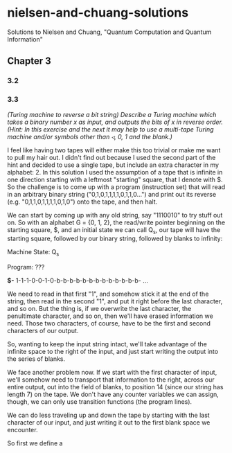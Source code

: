 # nielsen-and-chuang-solutions
Solutions to Nielsen and Chuang, "Quantum Computation and Quantum Information"

## Chapter 3 

### 3.2



### 3.3

*(Turing machine to reverse a bit string) Describe a Turing machine which takes a binary number x as input, and outputs the bits of x in reverse order. (Hint: In this exercise and the next it may help to use a multi-tape Turing machine and/or symbols other than ◃, 0, 1 and the blank.)*

I feel like having two tapes will either make this too trivial or make me want to pull my hair out. I didn't find out because I used the second part of the hint and decided to use a single tape, but include an extra character in my alphabet: 2.  In this solution I used the assumption of a tape that is infinite in one direction starting with a leftmost "starting" square, that I denote with $. So the challenge is to come up with a program (instruction set) that will read in an arbitrary binary string ("0,1,0,1,1,1,1,0,1,1,0...") and print out its reverse (e.g. "0,1,1,0,1,1,1,1,0,1,0") onto the tape, and then halt.

We can start by coming up with any old string, say "1110010" to try stuff out on. So with an alphabet G = {0, 1, 2}, the read/write pointer beginning on the starting square, $, and an initial state we can call Q<sub>s</sub>, our tape will have the starting square, followed by our binary string, followed by blanks to infinity:

Machine State: Q<sub>s</sub>

Program: ???

**$-** 1-1-1-0-0-1-0-b-b-b-b-b-b-b-b-b-b-b-b-b- ...

We need to read in that first "1", and somehow stick it at the end of the string, then read in the second "1", and put it right before the last character, and so on. But the thing is, if we overwrite the last character, the penultimate character, and so on, then we'll have erased information we need. Those two characters, of course, have to be the first and second characters of our output.

So, wanting to keep the input string intact, we'll take advantage of the infinite space to the right of the input, and just start writing the output into the series of blanks. 

We face another problem now. If we start with the first character of input, we'll somehow need to transport that information to the right, across our entire output, out into the field of blanks, to position 14 (since our string has length 7) on the tape. We don't have any counter variables we can assign, though, we can only use transition functions (the program lines). 

We can do less traveling up and down the tape by starting with the last character of our input, and just writing it out to the first blank space we encounter.

So first we define a 
